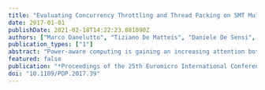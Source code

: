 ```yaml
---
title: "Evaluating Concurrency Throttling and Thread Packing on SMT Multicores"
date: 2017-01-01
publishDate: 2021-02-18T14:22:23.881090Z
authors: ["Marco Danelutto", "Tiziano De Matteis", "Daniele De Sensi", "Massimo Torquati"]
publication_types: ["1"]
abstract: "Power-aware computing is gaining an increasing attention both in academic and industrial settings. The problem of guaranteeing a given QoS requirement (either in terms of performance or power consumption) can be faced by selecting and dynamically adapting the amount of physical and logical resources used by the application. In this study, we considered standard multicore platforms by taking as a reference approaches for power-aware computing two well-known dynamic reconfiguration techniques: Concurrency Throttling and Thread Packing. Furthermore, we also studied the impact of using simultaneous multithreading (e.g., Intel’s HyperThreading) in both techniques. In this work, leveraging on the applications of the PARSEC benchmark suite, we evaluate these techniques by considering performance-power trade-offs, resource efficiency, predictability and required programming effort. The results show that, according to the comparison criteria, these techniques complement each other."
featured: false
publication: "*Proceedings of the 25th Euromicro International Conference on Parallel, Distributed, and Network-Based Processing, PDP 2017*"
doi: "10.1109/PDP.2017.39"
---
```



